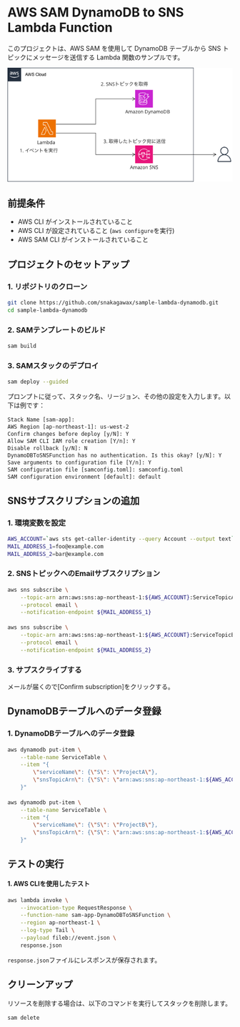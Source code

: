 # AWS SAM DynamoDB to SNS Lambda Function

このプロジェクトは、AWS SAM を使用して DynamoDB テーブルから SNS トピックにメッセージを送信する Lambda 関数のサンプルです。

![構成](images/image.png)

## 前提条件

- AWS CLI がインストールされていること
- AWS CLI が設定されていること (`aws configure`を実行)
- AWS SAM CLI がインストールされていること

## プロジェクトのセットアップ

### 1. リポジトリのクローン

```sh
git clone https://github.com/snakagawax/sample-lambda-dynamodb.git
cd sample-lambda-dynamodb
```

### 2. SAMテンプレートのビルド

```sh
sam build
```

### 3. SAMスタックのデプロイ

```sh
sam deploy --guided
```

プロンプトに従って、スタック名、リージョン、その他の設定を入力します。以下は例です：

```plaintext
Stack Name [sam-app]: 
AWS Region [ap-northeast-1]: us-west-2
Confirm changes before deploy [y/N]: Y
Allow SAM CLI IAM role creation [Y/n]: Y
Disable rollback [y/N]: N
DynamoDBToSNSFunction has no authentication. Is this okay? [y/N]: Y
Save arguments to configuration file [Y/n]: Y
SAM configuration file [samconfig.toml]: samconfig.toml
SAM configuration environment [default]: default
```

## SNSサブスクリプションの追加

### 1. 環境変数を設定

```sh
AWS_ACCOUNT=`aws sts get-caller-identity --query Account --output text`
MAIL_ADDRESS_1=foo@example.com
MAIL_ADDRESS_2=bar@example.com
```

### 2. SNSトピックへのEmailサブスクリプション

```sh
aws sns subscribe \
    --topic-arn arn:aws:sns:ap-northeast-1:${AWS_ACCOUNT}:ServiceTopicA \
    --protocol email \
    --notification-endpoint ${MAIL_ADDRESS_1}

aws sns subscribe \
    --topic-arn arn:aws:sns:ap-northeast-1:${AWS_ACCOUNT}:ServiceTopicB \
    --protocol email \
    --notification-endpoint ${MAIL_ADDRESS_2}
```

### 3. サプスクライブする

メールが届くので[Confirm subscription]をクリックする。

## DynamoDBテーブルへのデータ登録

### 1. DynamoDBテーブルへのデータ登録

```sh
aws dynamodb put-item \
    --table-name ServiceTable \
    --item "{
        \"serviceName\": {\"S\": \"ProjectA\"},
        \"snsTopicArn\": {\"S\": \"arn:aws:sns:ap-northeast-1:${AWS_ACCOUNT}:ServiceTopicA\"}
    }"

aws dynamodb put-item \
    --table-name ServiceTable \
    --item "{
        \"serviceName\": {\"S\": \"ProjectB\"},
        \"snsTopicArn\": {\"S\": \"arn:aws:sns:ap-northeast-1:${AWS_ACCOUNT}:ServiceTopicB\"}
    }"
```

## テストの実行

#### 1. AWS CLIを使用したテスト

```sh
aws lambda invoke \
    --invocation-type RequestResponse \
    --function-name sam-app-DynamoDBToSNSFunction \
    --region ap-northeast-1 \
    --log-type Tail \
    --payload fileb://event.json \
    response.json
```

`response.json`ファイルにレスポンスが保存されます。

## クリーンアップ

リソースを削除する場合は、以下のコマンドを実行してスタックを削除します。

```sh
sam delete
```
